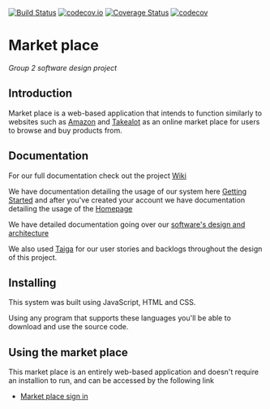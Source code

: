 [![Build Status](https://travis-ci.com/2153068/test.svg?branch=master)](https://travis-ci.com/2153068/Market-Place)
[![codecov.io](https://img.shields.io/codecov/c/github/dwyl/learn-tdd/master.svg?style=flat-square)](https://app.codecov.io/gh/2153068/Market-Place/commits?page=1)
[![Coverage Status](https://coveralls.io/repos/github/2153068/Market-Place/badge.svg?branch=master)](https://coveralls.io/github/2153068/Market-Place?branch=master)
[![codecov](https://codecov.io/gh/2153068/Market-Place/branch/master/graph/badge.svg?token=3LBVNPDVBX)](https://codecov.io/gh/2153068/Market-Place)
# Market place
_Group 2 software design project_

## Introduction
Market place is a web-based application that intends to function similarly to websites such as [Amazon](http://amazon.com/) and [Takealot](https://www.takealot.com/) as an online market place for users to browse and buy products from.

## Documentation
For our full documentation check out the project [Wiki](https://github.com/2153068/Market-Place/wiki) 

We have documentation detailing the usage of our system here [Getting Started](https://github.com/2153068/Market-Place/wiki/Getting-Started) and after you've created your account we have documentation detailing the usage of the [Homepage](https://github.com/2153068/Market-Place/wiki/Home-Page)

We have detailed documentation going over our [software's design and architecture](https://github.com/2153068/Market-Place/wiki/Software-architecture)

We also used [Taiga](https://tree.taiga.io/project/williambooi-market-place/timeline) for our user stories and backlogs throughout the design of this project.

## Installing
This system was built using JavaScript, HTML and CSS. 

Using any program that supports these languages you'll be able to download and use the source code.

## Using the market place
This market place is an entirely web-based application and doesn't require an installion to run, and can be accessed by the following link 
* [Market place sign in](https://witsmarketproject.web.app/signin.html)
